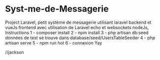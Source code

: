 # Syst-me-de-Messagerie
Project Laravel, petit système de messagerie utilisant laravel backend et vueJs frontend avec utilisation de Laravel echo et websockets nodeJs, 
Instructions
1 - composer install
2 - npm install
3 - php artisan db:seed données de test se trouve dans database/seed/UsersTableSeeder
4 - php artisan serve
5 - npm run hot
6 - connexion Yay

//jackson
